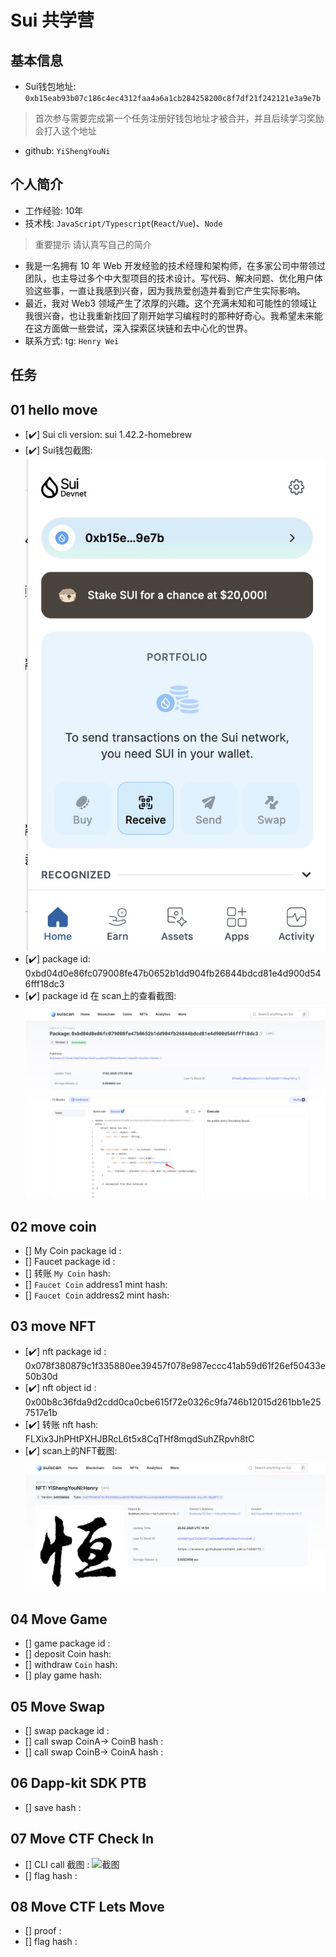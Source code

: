 # Sui 共学营

## 基本信息

- Sui钱包地址: `0xb15eab93b07c186c4ec4312faa4a6a1cb284258200c8f7df21f242121e3a9e7b`

> 首次参与需要完成第一个任务注册好钱包地址才被合并，并且后续学习奖励会打入这个地址

- github: `YiShengYouNi`

## 个人简介

- 工作经验: 10年
- 技术栈: `JavaScript/Typescript`(`React`/`Vue`)、`Node`

> 重要提示 请认真写自己的简介

- 我是一名拥有 10 年 Web 开发经验的技术经理和架构师，在多家公司中带领过团队，也主导过多个中大型项目的技术设计。写代码、解决问题、优化用户体验这些事，一直让我感到兴奋，因为我热爱创造并看到它产生实际影响。
- 最近，我对 Web3 领域产生了浓厚的兴趣。这个充满未知和可能性的领域让我很兴奋，也让我重新找回了刚开始学习编程时的那种好奇心。我希望未来能在这方面做一些尝试，深入探索区块链和去中心化的世界。
- 联系方式: tg: `Henry Wei`

## 任务

## 01 hello move  

- [✔️] Sui cli version: sui 1.42.2-homebrew
- [✔️] Sui钱包截图: ![Sui钱包截图](./images/sui_wallet.jpg)
- [✔️] package id: 0xbd04d0e86fc079008fe47b0652b1dd904fb26844bdcd81e4d900d546fff18dc3
- [✔️] package id 在 scan上的查看截图:![Scan截图](./images/YiShengYouNi_contract.jpg)

## 02 move coin

- [] My Coin package id :
- [] Faucet package id :
- [] 转账 `My Coin` hash:
- [] `Faucet Coin` address1 mint hash:
- [] `Faucet Coin` address2 mint hash:

## 03 move NFT

- [✔️] nft package id : 0x078f380879c1f335880ee39457f078e987eccc41ab59d61f26ef50433e50b30d
- [✔️] nft object id : 0x00b8c36fda9d2cdd0ca0cbe615f72e0326c9fa746b12015d261bb1e257517e1b
- [✔️] 转账 nft  hash: FLXix3JhPHtPXHJBRcL6t5x8CqTHf8mqdSuhZRpvh8tC
- [✔️] scan上的NFT截图:![Scan截图](./images/YiShengYouNi_NFT.png)

## 04 Move Game

- [] game package id :
- [] deposit Coin hash:
- [] withdraw `Coin` hash:
- [] play game hash:

## 05 Move Swap

- [] swap package id :
- [] call swap CoinA-> CoinB  hash :
- [] call swap CoinB-> CoinA  hash :

## 06 Dapp-kit SDK PTB

- [] save hash :

## 07 Move CTF Check In

- [] CLI call 截图 : ![截图](./images/你的图片地址)
- [] flag hash :

## 08 Move CTF Lets Move

- [] proof :
- [] flag hash :
